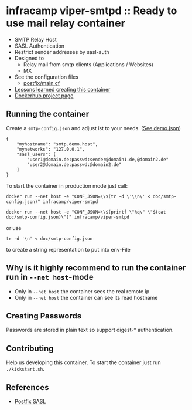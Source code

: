 # infracamp viper-smtpd :: Ready to use mail relay container

- SMTP Relay Host
- SASL Authentication
- Restrict sender addresses by sasl-auth
- Designed to
    - Relay mail from smtp clients (Applications / Websites)
    - MX
- See the configuration files
    - [postfix/main.cf](etc/postfix/main.cf)
- [Lessons learned creating this container](doc/LESSONS_LEARNED.md)
- [Dockerhub project page](https://hub.docker.com/r/infracamp/viper-smtpd/)


## Running the container

Create a `smtp-config.json` and adjust ist to your needs. ([See demo.json](doc/demo-smtp-conf.json))

```
{
    "myhostname": "smtp.demo.host",
    "mynetworks": "127.0.0.1",
    "sasl_users": [
        "user1@domain.de:passwd:sender@domain1.de,@domain2.de"
        "user2@domain.de:passwd:@domain2.de"
    ]
}
```

To start the container in production mode just call:

```
docker run --net host -e "CONF_JSON=\\$(tr -d \'\\n\' < doc/smtp-config.json)" infracamp/viper-smtpd
```

```
docker run --net host -e "CONF_JSON=\\$(printf \"%q\" \"$(cat doc/smtp-config.json)\")" infracamp/viper-smtpd
```
or use

```
tr -d '\n' < doc/smtp-config.json
```

to create a string representation to put into env-File


## Why is it highly recommend to run the container run in `--net host`-mode

- Only in `--net host` the container sees the real remote ip
- Only in `--net host` the container can see its read hostname

## Creating Passwords

Passwords are stored in plain text so support digest-* authentication.

## Contributing

Help us developing this container. To start the container just run `./kickstart.sh`.

## References

- [Postfix SASL](http://www.postfix.org/SASL_README.html)
